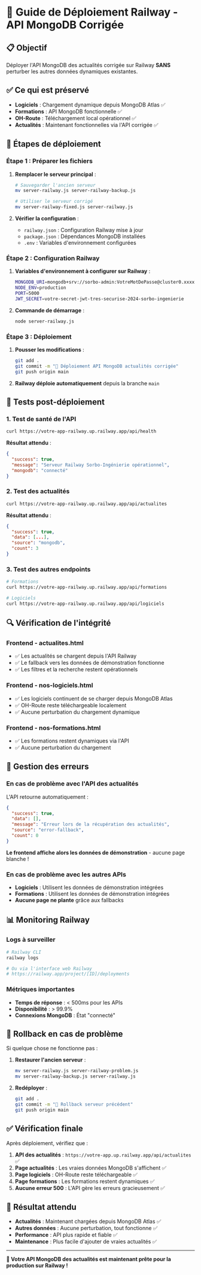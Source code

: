 # 🚀 Guide de Déploiement Railway - API MongoDB Corrigée

## 📋 **Objectif**
Déployer l'API MongoDB des actualités corrigée sur Railway **SANS** perturber les autres données dynamiques existantes.

## ✅ **Ce qui est préservé**
- **Logiciels** : Chargement dynamique depuis MongoDB Atlas ✅
- **Formations** : API MongoDB fonctionnelle ✅  
- **OH-Route** : Téléchargement local opérationnel ✅
- **Actualités** : Maintenant fonctionnelles via l'API corrigée ✅

## 🔄 **Étapes de déploiement**

### **Étape 1 : Préparer les fichiers**

1. **Remplacer le serveur principal** :
   ```bash
   # Sauvegarder l'ancien serveur
   mv server-railway.js server-railway-backup.js
   
   # Utiliser le serveur corrigé
   mv server-railway-fixed.js server-railway.js
   ```

2. **Vérifier la configuration** :
   - `railway.json` : Configuration Railway mise à jour
   - `package.json` : Dépendances MongoDB installées
   - `.env` : Variables d'environnement configurées

### **Étape 2 : Configuration Railway**

1. **Variables d'environnement à configurer sur Railway** :
   ```bash
   MONGODB_URI=mongodb+srv://sorbo-admin:VotreMotDePasse@cluster0.xxxxx.mongodb.net/sorbo-ingenierie?retryWrites=true&w=majority
   NODE_ENV=production
   PORT=5000
   JWT_SECRET=votre-secret-jwt-tres-securise-2024-sorbo-ingenierie
   ```

2. **Commande de démarrage** :
   ```bash
   node server-railway.js
   ```

### **Étape 3 : Déploiement**

1. **Pousser les modifications** :
   ```bash
   git add .
   git commit -m "🚀 Déploiement API MongoDB actualités corrigée"
   git push origin main
   ```

2. **Railway déploie automatiquement** depuis la branche `main`

## 🧪 **Tests post-déploiement**

### **1. Test de santé de l'API**
```bash
curl https://votre-app-railway.up.railway.app/api/health
```

**Résultat attendu** :
```json
{
  "success": true,
  "message": "Serveur Railway Sorbo-Ingénierie opérationnel",
  "mongodb": "connecté"
}
```

### **2. Test des actualités**
```bash
curl https://votre-app-railway.up.railway.app/api/actualites
```

**Résultat attendu** :
```json
{
  "success": true,
  "data": [...],
  "source": "mongodb",
  "count": 3
}
```

### **3. Test des autres endpoints**
```bash
# Formations
curl https://votre-app-railway.up.railway.app/api/formations

# Logiciels  
curl https://votre-app-railway.up.railway.app/api/logiciels
```

## 🔍 **Vérification de l'intégrité**

### **Frontend - actualites.html**
- ✅ Les actualités se chargent depuis l'API Railway
- ✅ Le fallback vers les données de démonstration fonctionne
- ✅ Les filtres et la recherche restent opérationnels

### **Frontend - nos-logiciels.html**
- ✅ Les logiciels continuent de se charger depuis MongoDB Atlas
- ✅ OH-Route reste téléchargeable localement
- ✅ Aucune perturbation du chargement dynamique

### **Frontend - nos-formations.html**
- ✅ Les formations restent dynamiques via l'API
- ✅ Aucune perturbation du chargement

## 🚨 **Gestion des erreurs**

### **En cas de problème avec l'API des actualités**
L'API retourne automatiquement :
```json
{
  "success": true,
  "data": [],
  "message": "Erreur lors de la récupération des actualités",
  "source": "error-fallback",
  "count": 0
}
```

**Le frontend affiche alors les données de démonstration** - aucune page blanche !

### **En cas de problème avec les autres APIs**
- **Logiciels** : Utilisent les données de démonstration intégrées
- **Formations** : Utilisent les données de démonstration intégrées
- **Aucune page ne plante** grâce aux fallbacks

## 📊 **Monitoring Railway**

### **Logs à surveiller**
```bash
# Railway CLI
railway logs

# Ou via l'interface web Railway
# https://railway.app/project/[ID]/deployments
```

### **Métriques importantes**
- **Temps de réponse** : < 500ms pour les APIs
- **Disponibilité** : > 99.9%
- **Connexions MongoDB** : État "connecté"

## 🔧 **Rollback en cas de problème**

Si quelque chose ne fonctionne pas :

1. **Restaurer l'ancien serveur** :
   ```bash
   mv server-railway.js server-railway-problem.js
   mv server-railway-backup.js server-railway.js
   ```

2. **Redéployer** :
   ```bash
   git add .
   git commit -m "🔄 Rollback serveur précédent"
   git push origin main
   ```

## ✅ **Vérification finale**

Après déploiement, vérifiez que :

1. **API des actualités** : `https://votre-app.up.railway.app/api/actualites` ✅
2. **Page actualités** : Les vraies données MongoDB s'affichent ✅
3. **Page logiciels** : OH-Route reste téléchargeable ✅
4. **Page formations** : Les formations restent dynamiques ✅
5. **Aucune erreur 500** : L'API gère les erreurs gracieusement ✅

## 🎯 **Résultat attendu**

- **Actualités** : Maintenant chargées depuis MongoDB Atlas ✅
- **Autres données** : Aucune perturbation, tout fonctionne ✅
- **Performance** : API plus rapide et fiable ✅
- **Maintenance** : Plus facile d'ajouter de vraies actualités ✅

---

**🚀 Votre API MongoDB des actualités est maintenant prête pour la production sur Railway !**
